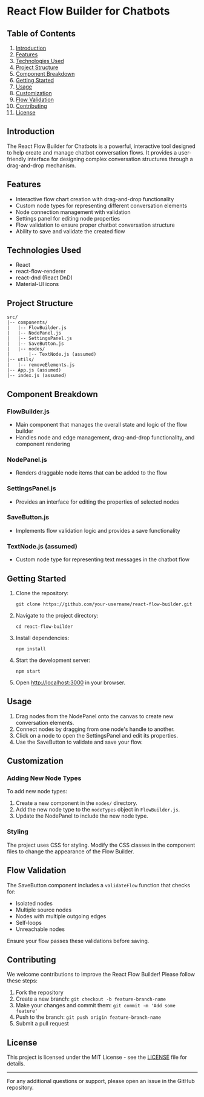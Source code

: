 # React Flow Builder for Chatbots

## Table of Contents

1. [Introduction](#introduction)
2. [Features](#features)
3. [Technologies Used](#technologies-used)
4. [Project Structure](#project-structure)
5. [Component Breakdown](#component-breakdown)
6. [Getting Started](#getting-started)
7. [Usage](#usage)
8. [Customization](#customization)
9. [Flow Validation](#flow-validation)
10. [Contributing](#contributing)
11. [License](#license)

## Introduction

The React Flow Builder for Chatbots is a powerful, interactive tool designed to help create and manage chatbot conversation flows. It provides a user-friendly interface for designing complex conversation structures through a drag-and-drop mechanism.

## Features

- Interactive flow chart creation with drag-and-drop functionality
- Custom node types for representing different conversation elements
- Node connection management with validation
- Settings panel for editing node properties
- Flow validation to ensure proper chatbot conversation structure
- Ability to save and validate the created flow

## Technologies Used

- React
- react-flow-renderer
- react-dnd (React DnD)
- Material-UI icons

## Project Structure

```
src/
|-- components/
|   |-- FlowBuilder.js
|   |-- NodePanel.js
|   |-- SettingsPanel.js
|   |-- SaveButton.js
|   |-- nodes/
|       |-- TextNode.js (assumed)
|-- utils/
|   |-- removeElements.js
|-- App.js (assumed)
|-- index.js (assumed)
```

## Component Breakdown

### FlowBuilder.js

- Main component that manages the overall state and logic of the flow builder
- Handles node and edge management, drag-and-drop functionality, and component rendering

### NodePanel.js

- Renders draggable node items that can be added to the flow

### SettingsPanel.js

- Provides an interface for editing the properties of selected nodes

### SaveButton.js

- Implements flow validation logic and provides a save functionality

### TextNode.js (assumed)

- Custom node type for representing text messages in the chatbot flow

## Getting Started

1. Clone the repository:
   ```
   git clone https://github.com/your-username/react-flow-builder.git
   ```
2. Navigate to the project directory:
   ```
   cd react-flow-builder
   ```
3. Install dependencies:
   ```
   npm install
   ```
4. Start the development server:
   ```
   npm start
   ```
5. Open [http://localhost:3000](http://localhost:3000) in your browser.

## Usage

1. Drag nodes from the NodePanel onto the canvas to create new conversation elements.
2. Connect nodes by dragging from one node's handle to another.
3. Click on a node to open the SettingsPanel and edit its properties.
4. Use the SaveButton to validate and save your flow.

## Customization

### Adding New Node Types

To add new node types:

1. Create a new component in the `nodes/` directory.
2. Add the new node type to the `nodeTypes` object in `FlowBuilder.js`.
3. Update the NodePanel to include the new node type.

### Styling

The project uses CSS for styling. Modify the CSS classes in the component files to change the appearance of the Flow Builder.

## Flow Validation

The SaveButton component includes a `validateFlow` function that checks for:

- Isolated nodes
- Multiple source nodes
- Nodes with multiple outgoing edges
- Self-loops
- Unreachable nodes

Ensure your flow passes these validations before saving.

## Contributing

We welcome contributions to improve the React Flow Builder! Please follow these steps:

1. Fork the repository
2. Create a new branch: `git checkout -b feature-branch-name`
3. Make your changes and commit them: `git commit -m 'Add some feature'`
4. Push to the branch: `git push origin feature-branch-name`
5. Submit a pull request

## License

This project is licensed under the MIT License - see the [LICENSE](LICENSE) file for details.

---

For any additional questions or support, please open an issue in the GitHub repository.
